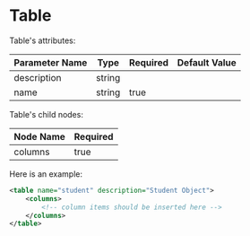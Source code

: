 # Table

Table's attributes:

| Parameter Name |   Type   | Required | Default Value |
|    ----        |  ----    |   ----   |     ----      |
|   description  |  string  |          |               |
|   name         |  string  |   true   |               |

Table's child nodes:

|   Node Name   | Required |
|   ----        |   ----   |
|   columns     |   true   |


Here is an example:

```xml
<table name="student" description="Student Object">
    <columns>
        <!-- column items should be inserted here -->
    </columns>
</table>
```